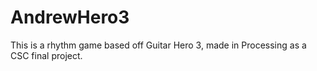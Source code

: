 # AndrewHero3
This is a rhythm game based off Guitar Hero 3, made in Processing as a CSC final project.
